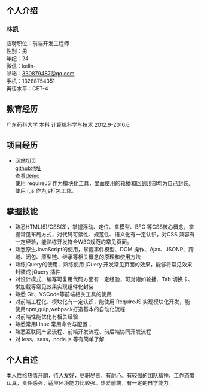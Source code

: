 ## 个人介绍
### 林凯 
应聘职位：前端开发工程师  
性别：男  
年纪：24  
微信：kelin-  
邮箱：330879487@qq.com  
手机：13288754351  
英语水平：CET-4
## 教育经历
广东药科大学  本科  计算机科学与技术 2012.9-2016.6
## 项目经历
- 网站切页  
[github地址](https://github.com/MasterGaoJin/resume/tree/master/Stations%20semblable)  
[查看demo](https://mastergaojin.github.io/resume/Stations%20semblable/pcgame.html)  
使用 requireJS 作为模块化工具，里面使用的轮播和回到顶部均为自己封装,使用 r.js 作为js打包工具。
## 掌握技能
- 熟悉HTML(5)/CSS(3)，掌握浮动、定位、盒模型、BFC 等CSS核心概念，掌握常见布局方式，对代码可读性、规范性、语义化有一定认识，对CSS 兼容有一定经验，能熟练开发符合W3C规范的常见页面。
- 熟悉原生JavaScript的使用，掌握事件模型、DOM 操作、Ajax、JSONP、跨域、闭包、原型链、继承等相关概念的原理和使用方法
- 熟练jQuery的使用，熟练使用 jQuery 开发常见页面的效果，能够将常见效果封装成 jQuery 插件
- 对设计模式、编写可复用代码方面有一定经验，可对诸如轮播、Tab 切换卡、懒加载等常见效果实现组件化封装
- 熟悉 Git、VSCode等前端相关工具的使用
- 对前端工程化、模块化有一定认识，能使用 RequireJS 实现模块化开发，能使用npm,gulp,webpack打造基本的自动化流程
- 对前端性能优化有相关经验
- 熟悉常用Linux 常用命令与配置；
- 熟悉互联网产品流程、前端开发流程、前后端协同开发流程
- 对 less，sass，node.js 等有简单了解
## 个人自述
本人性格热情开朗，待人友好，尽职尽责，有耐心。有较强的团队精神，工作态度认真，责任感强，适应环境能力比较强。热爱前端，有一定的自学能力。
